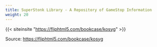 ```yaml
---
title: SuperStonk Library - A Repository of GameStop Information
weight: 20
---
```



{{< siteinsite "https://fliphtml5.com/bookcase/kosyg" >}}

Source: https://fliphtml5.com/bookcase/kosyg
